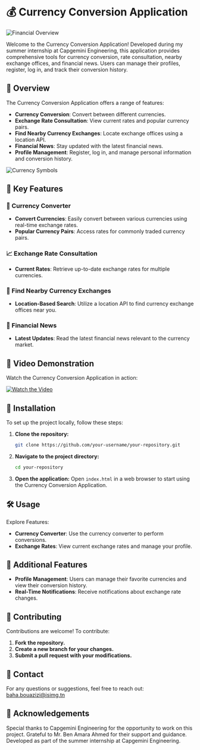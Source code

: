 
# 💰 Currency Conversion Application

![Financial Overview](images/financial-logo.jpg)

Welcome to the Currency Conversion Application! Developed during my summer internship at Capgemini Engineering, this application provides comprehensive tools for currency conversion, rate consultation, nearby exchange offices, and financial news. Users can manage their profiles, register, log in, and track their conversion history.

## 🌟 Overview

The Currency Conversion Application offers a range of features:

- **Currency Conversion**: Convert between different currencies.
- **Exchange Rate Consultation**: View current rates and popular currency pairs.
- **Find Nearby Currency Exchanges**: Locate exchange offices using a location API.
- **Financial News**: Stay updated with the latest financial news.
- **Profile Management**: Register, log in, and manage personal information and conversion history.

![Currency Symbols](images/currency-symbols.jpg)

## 🔑 Key Features

### 💱 Currency Converter

- **Convert Currencies**: Easily convert between various currencies using real-time exchange rates.
- **Popular Currency Pairs**: Access rates for commonly traded currency pairs.

### 📈 Exchange Rate Consultation

- **Current Rates**: Retrieve up-to-date exchange rates for multiple currencies.

### 🏦 Find Nearby Currency Exchanges

- **Location-Based Search**: Utilize a location API to find currency exchange offices near you.

### 📰 Financial News

- **Latest Updates**: Read the latest financial news relevant to the currency market.

## 🎥 Video Demonstration

Watch the Currency Conversion Application in action:

[![Watch the Video](https://img.youtube.com/vi/1MKDihVGYzI/0.jpg)](https://www.youtube.com/watch?v=1MKDihVGYzI)

## 🚀 Installation

To set up the project locally, follow these steps:

1. **Clone the repository:**
   ```bash
   git clone https://github.com/your-username/your-repository.git
   ```

2. **Navigate to the project directory:**
   ```bash
   cd your-repository
   ```

3. **Open the application:**
   Open `index.html` in a web browser to start using the Currency Conversion Application.

## 🛠 Usage

Explore Features:

- **Currency Converter**: Use the currency converter to perform conversions.
- **Exchange Rates**: View current exchange rates and manage your profile.

## 🔧 Additional Features

- **Profile Management**: Users can manage their favorite currencies and view their conversion history.
- **Real-Time Notifications**: Receive notifications about exchange rate changes.

## 🤝 Contributing

Contributions are welcome! To contribute:

1. **Fork the repository.**
2. **Create a new branch for your changes.**
3. **Submit a pull request with your modifications.**

## 📧 Contact

For any questions or suggestions, feel free to reach out: baha.bouazizi@isimg.tn

## 🙏 Acknowledgements

Special thanks to Capgemini Engineering for the opportunity to work on this project.
Grateful to Mr. Ben Amara Ahmed for their support and guidance.
Developed as part of the summer internship at Capgemini Engineering.
